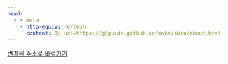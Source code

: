 ```yaml
---
head:
  - - meta
    - http-equiv: refresh
      content: 0; url=https://g5guide.github.io/make/skin/about.html
---
```


[변경된 주소로 바로가기](https://g5guide.github.io/make/skin/about.html)
